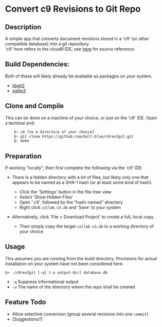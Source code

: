 # Convert c9 Revisions to Git Repo

## Description
A simple app that converts document revisions stored in a 'c9' (or other compatible database)
into a git repository.<br>
'c9' here refers to the cloud9 IDE; see [here](https://github.com/c9) for source reference.

## Build Dependencies:
Both of these will likely already be available as packages on your system.
- [libgit2](https://github.com/libgit2/libgit2)
- [sqlite3](https://sqlite.org/src/doc/trunk/README.md)

## Clone and Compile
This can be done on a machine of your choice, or just on the 'c9' IDE.
Open a terminal and:
```sh
    $> cd [to a directory of your choice]
    $> git clone https://github.com/bolt-blue/c9rev2git.git
    $> make
```

## Preparation
If working "locally", then first complete the following via the 'c9' IDE:

- There is a hidden directory with a lot of files, but likely only one that appears
  to be named as a SHA-1 hash (or at least some kind of hash).
  - Click the 'Settings' button in the file-tree view
  - Select 'Show Hidden Files'
  - Open '.c9', followed by the "hash-named" directory
  - Right click `collab.v3.db` and 'Save' to your system

- Alternatively, click 'File > Download Project' to create a full, local copy.
  - Then simply copy the target `collab.v3.db` to a working directory of your choice

## Usage
This assumes you are running from the build directory.
Provisions for actual installation on your system have not been considered here.

`$> ./c9rev2git [-q] [-o output-dir] database.db`
- `-q` Suppress informational output
- `-o` The name of the directory where the repo shall be created

## Feature Todo
- Allow selective conversion (group several revisions into one `commit`)
- [Suggestions?]
